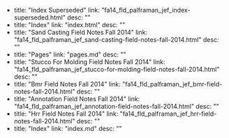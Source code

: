   - title: "Index Superseded"
    link: "fa14_fld_palframan_jef_index-superseded.html"
    desc: ""
  - title: "Index"
    link: "index.html"
    desc: ""
  - title: "Sand Casting Field Notes Fall 2014"
    link: "fa14_fld_palframan_jef_sand-casting-field-notes-fall-2014.html"
    desc: ""
  - title: "Pages"
    link: "pages.md"
    desc: ""
  - title: "Stucco For Molding Field Notes Fall 2014"
    link: "fa14_fld_palframan_jef_stucco-for-molding-field-notes-fall-2014.html"
    desc: ""
  - title: "Bmr Field Notes Fall 2014"
    link: "fa14_fld_palframan_jef_bmr-field-notes-fall-2014.html"
    desc: ""
  - title: "Annotation Field Notes Fall 2014"
    link: "fa14_fld_palframan_jef_annotation-field-notes-fall-2014.html"
    desc: ""
  - title: "Hrr Field Notes Fall 2014"
    link: "fa14_fld_palframan_jef_hrr-field-notes-fall-2014.html"
    desc: ""
  - title: "Index"
    link: "index.md"
    desc: ""
